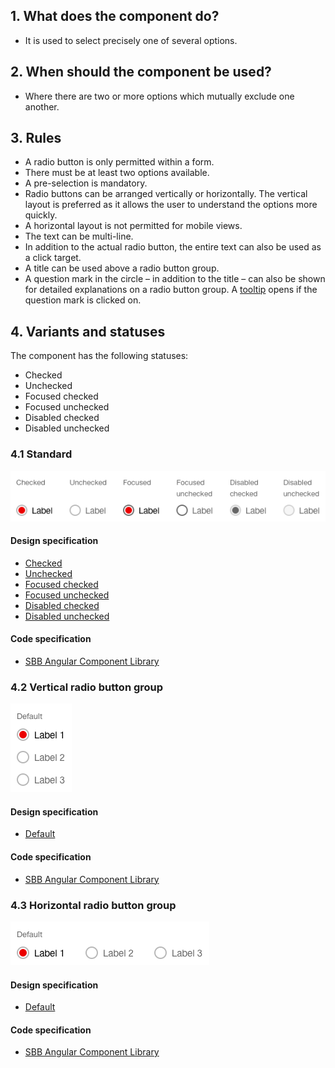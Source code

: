 ## 1. What does the component do?
* It is used to select precisely one of several options.

## 2. When should the component be used?
* Where there are two or more options which mutually exclude one another.

## 3. Rules
* A radio button is only permitted within a form.
* There must be at least two options available.
* A pre-selection is mandatory.
* Radio buttons can be arranged vertically or horizontally. The vertical layout is preferred as it allows the user to understand the options more quickly.
* A horizontal layout is not permitted for mobile views.
* The text can be multi-line.
* In addition to the actual radio button, the entire text can also be used as a click target.
* A title can be used above a radio button group.
* A question mark in the circle – in addition to the title – can also be shown for detailed explanations on a radio button group. A [tooltip](https://digital.sbb.ch/en/websites/components/tooltip) opens if the question mark is clicked on.

## 4. Variants and statuses
The component has the following statuses:
* Checked
* Unchecked
* Focused checked
* Focused unchecked
* Disabled checked
* Disabled unchecked

### 4.1 Standard
![Image of the radio button component in the standard variant](https://raw.githubusercontent.com/sbb-design-systems/design-system-website-documentation/master/documentation/components/radiobutton/images/radiobutton_default.png 'class: image')

#### Design specification
* [Checked](https://www.sketch.com/s/80f12b3b-58e5-4b4c-98cd-c553bae18db0/a/4e5zrx#Inspector)
* [Unchecked](https://www.sketch.com/s/80f12b3b-58e5-4b4c-98cd-c553bae18db0/a/ewdAyz#Inspector)
* [Focused checked](https://www.sketch.com/s/80f12b3b-58e5-4b4c-98cd-c553bae18db0/a/GLdVrY#Inspector)
* [Focused unchecked](https://www.sketch.com/s/80f12b3b-58e5-4b4c-98cd-c553bae18db0/a/OzREq8#Inspector)
* [Disabled checked](https://www.sketch.com/s/80f12b3b-58e5-4b4c-98cd-c553bae18db0/a/mjKVyz#Inspector)
* [Disabled unchecked](https://www.sketch.com/s/80f12b3b-58e5-4b4c-98cd-c553bae18db0/a/DKwRrq#Inspector)

#### Code specification
* [SBB Angular Component Library](https://angular.app.sbb.ch/angular/components/radio-button?variant=standard)

### 4.2 Vertical radio button group
![Image of the radio button component as a vertical group](https://raw.githubusercontent.com/sbb-design-systems/design-system-website-documentation/master/documentation/components/radiobutton/images/radiobutton_vertical.png 'class: image')

#### Design specification
* [Default](https://www.sketch.com/s/80f12b3b-58e5-4b4c-98cd-c553bae18db0/a/j9rRy0#Inspector)

#### Code specification
* [SBB Angular Component Library](https://angular.app.sbb.ch/angular/components/radio-button?variant=standard)

### 4.3 Horizontal radio button group
![Image of the radio button component as a horizontal group](https://raw.githubusercontent.com/sbb-design-systems/design-system-website-documentation/master/documentation/components/radiobutton/images/radiobutton_horizontal.png 'class: image')

#### Design specification
* [Default](https://www.sketch.com/s/80f12b3b-58e5-4b4c-98cd-c553bae18db0/a/dKjaEZ#Inspector)

#### Code specification
* [SBB Angular Component Library](https://angular.app.sbb.ch/angular/components/radio-button?variant=standard)